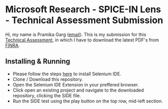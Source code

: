 # Microsoft Research - SPICE-IN Lens - Technical Assessment Submission

Hi, my name is Pramika Garg ([email](mailto:micepram@gmail.com)). This is my submission for this [Technical Assessment](https://forms.office.com/pages/responsepage.aspx?id=v4j5cvGGr0GRqy180BHbRwW3LN6yCmRNqzuhw-Xb7otUMFQ4OVNTM0w3SVBJTlNLMUczTVpMTlJTTi4u), in which I have to download the latest PDF's from [FINRA](https://www.finra.org/).

## Installing & Running

- Please follow the steps [here](https://www.selenium.dev/selenium-ide/) to install Selenium IDE.
- Clone / Download this repository.
- Open the Selenium IDE Extension in your preffered browser.
- Click open an existing project and navigate to the downloaded repository, clicking the SIDE file.
- Run the SIDE test using the play button on the top row, mid-left section.
